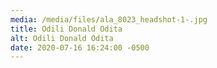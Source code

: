 ```yaml
---
media: /media/files/ala_8023_headshot-1-.jpg
title: Odili Donald Odita
alt: Odili Donald Odita
date: 2020-07-16 16:24:00 -0500
---
```

